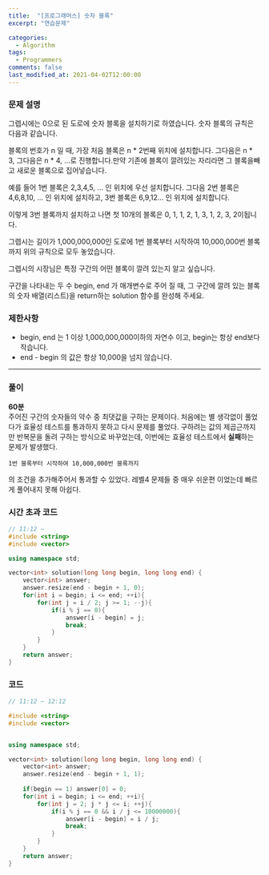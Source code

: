 ```yaml
---
title:  "[프로그래머스] 숫자 블록"
excerpt: "연습문제"

categories:
  - Algorithm
tags:
  - Programmers
comments: false
last_modified_at: 2021-04-02T12:00:00
---
```

### 문제 설명
그렙시에는 0으로 된 도로에 숫자 블록을 설치하기로 하였습니다. 숫자 블록의 규칙은 다음과 같습니다.
  
블록의 번호가 n 일 때, 가장 처음 블록은 n * 2번째 위치에 설치합니다. 그다음은 n * 3, 그다음은 n * 4, ...로 진행합니다.만약 기존에 블록이 깔려있는 자리라면 그 블록을빼고 새로운 블록으로 집어넣습니다.
  
예를 들어 1번 블록은 2,3,4,5, ... 인 위치에 우선 설치합니다. 그다음 2번 블록은 4,6,8,10, ... 인 위치에 설치하고, 3번 블록은 6,9,12... 인 위치에 설치합니다.
  
이렇게 3번 블록까지 설치하고 나면 첫 10개의 블록은 0, 1, 1, 2, 1, 3, 1, 2, 3, 2이됩니다.
  
그렙시는 길이가 1,000,000,000인 도로에 1번 블록부터 시작하여 10,000,000번 블록까지 위의 규칙으로 모두 놓았습니다.
  
그렙시의 시장님은 특정 구간의 어떤 블록이 깔려 있는지 알고 싶습니다.
  
구간을 나타내는 두 수 begin, end 가 매개변수로 주어 질 때, 그 구간에 깔려 있는 블록의 숫자 배열(리스트)을 return하는 solution 함수를 완성해 주세요.


### 제한사항
- begin, end 는 1 이상 1,000,000,000이하의 자연수 이고, begin는 항상 end보다 작습니다.
- end - begin 의 값은 항상 10,000을 넘지 않습니다.

---
### 풀이
**60분**  
주어진 구간의 숫자들의 약수 중 최댓값을 구하는 문제이다. 처음에는 별 생각없이 풀었다가 효율성 테스트를 통과하지 못하고 다시 문제를 풀었다. 구하려는 값의 제곱근까지만 반복문을 돌려 구하는 방식으로 바꾸었는데, 이번에는 효율성 테스트에서 **실패**하는 문제가 발생했다. 
```
1번 블록부터 시작하여 10,000,000번 블록까지
```
의 조건을 추가해주어서 통과할 수 있었다. 레벨4 문제들 중 매우 쉬운편 이었는데 빠르게 풀어내지 못해 아쉽다.

### 시간 초과 코드
```c++
// 11:12 ~ 
#include <string>
#include <vector>

using namespace std;

vector<int> solution(long long begin, long long end) {
    vector<int> answer;
    answer.resize(end - begin + 1, 0);
    for(int i = begin; i <= end; ++i){
        for(int j = i / 2; j >= 1; --j){
            if(i % j == 0){
                answer[i - begin] = j;
                break;
            }
        }
    }
    return answer;
}
```

### 코드
```c++
// 11:12 ~ 12:12

#include <string>
#include <vector>


using namespace std;

vector<int> solution(long long begin, long long end) {
    vector<int> answer;
    answer.resize(end - begin + 1, 1);
    
    if(begin == 1) answer[0] = 0;
    for(int i = begin; i <= end; ++i){
        for(int j = 2; j * j <= i; ++j){
            if(i % j == 0 && i / j <= 10000000){
                answer[i - begin] = i / j;
                break;
            }
        }
    }
    return answer;
}
```